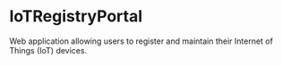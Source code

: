 # IoTRegistryPortal
Web application allowing users to register and maintain their Internet of Things (IoT) devices. 
